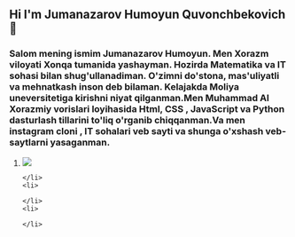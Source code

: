 ## Hi I'm Jumanazarov Humoyun Quvonchbekovich👋

<html>
  <h3>
    Salom mening ismim Jumanazarov Humoyun. Men Xorazm viloyati Xonqa tumanida yashayman. Hozirda Matematika va IT sohasi bilan shug'ullanadiman. O'zimni do'stona, mas'uliyatli va mehnatkash inson deb bilaman. Kelajakda Moliya uneversitetiga kirishni niyat qilganman.Men Muhammad Al Xorazmiy vorislari loyihasida Html, CSS , JavaScript va Python dasturlash tillarini to'liq o'rganib chiqqanman.Va men instagram cloni , IT sohalari veb sayti va shunga o'xshash veb-saytlarni yasaganman.

  </h3>
  <ol>
    <li>
      <img src="https://www.shutterstock.com/ru/search/html-5">
        

    </li>
    <li>
    
    </li>
    <li>
    
    </li>
  </ol>
  
</html>

